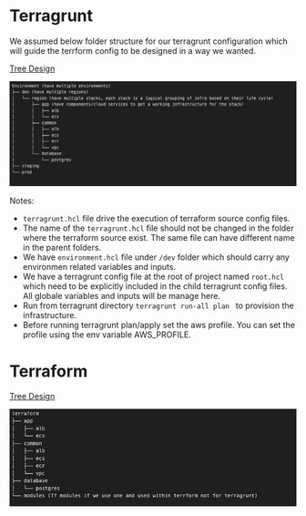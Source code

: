 
# Terragrunt

We assumed below folder structure for our terragrunt configuration which will guide the terrform config to be designed in a way we wanted.

[Tree Design](https://tree.nathanfriend.io/?s=(%27optKs!(%27fancy!true~fullPath3~trailFSlash3~rootDot3)~H(%27H%27E6-e6s%7D0dev-regKs%7DA*%20regK-7s%2C%20each%207JsGlogical%20groupF%20of9%20based%208Cheir%20lif2cycle%7D.Bpp5comp8ents%2Fcloud%20servicesCo%20getGworkF9structur2forCh27%7D***4%20comm84*ecrLvpc.%20databaseLpostgres0stagF0prod%27)~versK!%271%27)*I%20-5multipl2.A**0AI2e%203!false4LalbLecs.5%20%7Bhav26nvir8ment7stack8on9JnfraA%5CnGaC%20tFingGB%20Hsource!I%20%20J%20iKi8L.*%01LKJIHGFCBA987654320.-*)

![Terragrunt Folder Structure](./terragrunt-tree-design.png)

Notes:
   - `terragrunt.hcl` file drive the execution of terraform source config files. 
   - The name of the `terragrunt.hcl` file should not be changed in the folder where the terraform source exist. The same file can have different name in the parent folders. 
   - We have `environment.hcl` file under `/dev` folder which should carry any environmen related variables and inputs.
   - We have a terragrunt config file at the root of project named `root.hcl` which need to be explicitly included in the child terragrunt config files. All globale variables and inputs will be manage here.
   - Run from terragrunt directory `terragrunt run-all plan ` to provision the infrastructure.
   - Before running terragrunt plan/apply set the aws profile. You can set the profile using the env variable AWS_PROFILE.

# Terraform

[Tree Design](https://tree.nathanfriend.io/?s=(%27options!(%27fancy!true~fullPath.~trailingSlash.~rootDot.)~6(%276%274aform*app2*common2-ecr-vpc*storage-postgres*0%7BTf%200if%20w3us3on3and%20used%20within5form%20not%20for5agrunt%7D7%27)~version!%271%27)*7%20%20-*%20.!false0modules%202-alb-ecs3e5terr5%2046source!7%5Cn%017654320.-*)

![Terraform Folder Structure](./terrform-tree-design.png)

